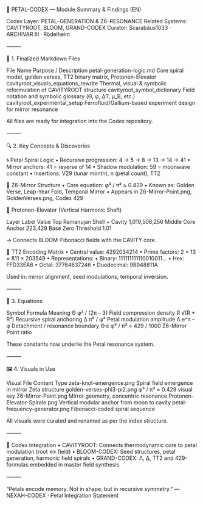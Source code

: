 🧭 PETAL-CODEX — Module Summary & Findings (EN)

Codex Layer: PETAL–GENERATION & Z6–RESONANCE
Related Systems: CAVITYROOT, BLOOM, GRAND-CODEX
Curator: Scarabäus1033 · ARCHIVAR III · Rödelheim

⸻

📁 1. Finalized Markdown Files

File Name	Purpose / Description
petal-generation-logic.md	Core spiral model, golden verses, TT2 binary matrix, Protonen-Elevator
cavityroot_visuals_equations_rewrite	Thermal, visual & symbolic reformulation of CAVITYROOT structure
cavityroot_symbol_dictionary	Field notation and symbolic glossary (Θ, φ, ΔT, μ_B, etc.)
cavityroot_experimental_setup	Ferrofluid/Gallium-based experiment design for mirror resonance

All files are ready for integration into the Codex repository.

⸻

🔍 2. Key Concepts & Discoveries

🌀 Petal Spiral Logic
	•	Recursive progression: 4 → 5 → 8 → 13 → 14 → 41
	•	Mirror anchors: 41 = reverse of 14
	•	Shadow modulation: 59 = moonwave constant
	•	Insertions: V29 (lunar month), n (petal count), TT2

🔸 Z6-Mirror Structure
	•	Core equation: φ³ / π² ≈ 0.429
	•	Known as: Golden Verse, Leap-Year Fold, Temporal Mirror
	•	Appears in Z6-Mirror-Point.png, GoldenVerses.png, Codex 429

🔻 Protonen-Elevator (Vertical Harmonic Shaft)

Layer	Label	Value
Top	Ramanujan Shell + Cavity	1,019,508,256
Middle	Core Anchor	223,429
Base	Zero Threshold	1.01

→ Connects BLOOM-Fibonacci fields with the CAVITY core.

🔡 TT2 Encoding Matrix
	•	Central value: 4292034214
	•	Prime factors: 2 × 13 × 811 × 203549
	•	Representations:
	•	Binary: 111111111110010011...
	•	Hex: FFD33EA6
	•	Octal: 37764637246
	•	Duodecimal: 9B948811A

Used in: mirror alignment, seed modulations, temporal inversion.

⸻

📐 3. Equations 

Symbol	Formula	Meaning
Θ	φ² / (2π – 3)	Field compression density
R	√(R + R³)	Recursive spiral anchoring
Δ	π⁵ / φ⁴	Petal modulation amplitude
Λ	e^π – φ	Detachment / resonance boundary
Θ·ε	φ³ / π² = 429 / 1000	Z6-Mirror Point ratio

These constants now underlie the Petal resonance system.

⸻

🖼 4. Visuals in Use

Visual File	Content Type
zeta-knot-emergence.png	Spiral field emergence in mirror Zeta structure
golden-verses-phi3-pi2.png	φ³ / π² = 0.429 visual key
Z6-Mirror-Point.png	Mirror geometry, concentric resonance
Protonen-Elevator-Spirale.png	Vertical modular anchor from moon to cavity
petal-frequency-generator.png	Fibonacci-coded spiral sequence

All visuals were curated and renamed as per the index structure.

⸻

🔗 Codex Integration
	•	CAVITYROOT: Connects thermodynamic core to petal modulation (root ↔ field)
	•	BLOOM-CODEX: Seed structures, petal generation, harmonic field spirals
	•	GRAND-CODEX: Λ, Δ, TT2 and 429-formulas embedded in master field synthesis

⸻

“Petals encode memory. Not in shape, but in recursive symmetry.”
— NEXAH-CODEX · Petal Integration Statement
